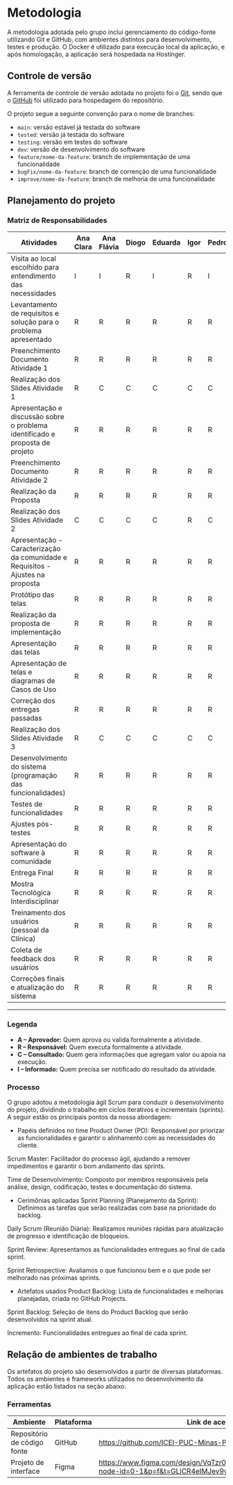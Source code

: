 
# Metodologia

A metodologia adotada pelo grupo inclui gerenciamento do código-fonte utilizando Git e GitHub, com ambientes distintos para desenvolvimento, testes e produção. O Docker é utilizado para execução local da aplicação, e após homologação, a aplicação será hospedada na Hostinger.


## Controle de versão

A ferramenta de controle de versão adotada no projeto foi o [Git](https://git-scm.com/), sendo que o [GitHub](https://github.com) foi utilizado para hospedagem do repositório.

O projeto segue a seguinte convenção para o nome de branches:

- `main`: versão estável já testada do software
- `tested`: versão já testada do software
- `testing`: versão em testes do software
- `dev`: versão de desenvolvimento do software
- `feature/nome-da-feature`: branch de implementação de uma funcionalidade
- `bugFix/nome-da-feature`: branch de correnção de uma funcionalidade
- `improve/nome-da-feature`: branch de melhoria de uma funcionalidade

## Planejamento do projeto

### Matriz de Responsabilidades

| Atividades | Ana Clara | Ana Flávia | Diogo | Eduarda | Igor | Pedro | Clínica |
|-------------|-----------|------------|-------|---------|------|-------|---------|
| Visita ao local escolhido para entendimento das necessidades | I | I | R | I | R | I | C |
| Levantamento de requisitos e solução para o problema apresentado | R | R | R | R | R | R | C |
| Preenchimento Documento Atividade 1 | R | R | R | R | R | R | I |
| Realização dos Slides Atividade 1 | R | C | C | C | C | C | C |
| Apresentação e discussão sobre o problema identificado e proposta de projeto | R | R | R | R | R | R | C |
| Preenchimento Documento Atividade 2 | R | R | R | R | R | R | I |
| Realização da Proposta | R | R | R | R | R | R | A |
| Realização dos Slides Atividade 2 | C | C | C | C | R | C | C |
| Apresentação - Caracterização da comunidade e Requisitos - Ajustes na proposta | R | R | R | R | R | R | C |
| Protótipo das telas | R | R | R | R | R | R | A |
| Realização da proposta de implementação | R | R | R | R | R | R | A |
| Apresentação das telas | R | R | R | R | R | R | I |
| Apresentação de telas e diagramas de Casos de Uso | R | R | R | R | R | R | I |
| Correção dos entregas passadas | R | R | R | R | R | R | I |
| Realização dos Slides Atividade 3 | R | C | C | C | C | C | C |
| Desenvolvimento do sistema (programação das funcionalidades) | R | R | R | R | R | R | I |
| Testes de funcionalidades | R | R | R | R | R | R | I |
| Ajustes pós-testes | R | R | R | R | R | R | I |
| Apresentação do software à comunidade | R | R | R | R | R | R | A |
| Entrega Final | R | R | R | R | R | R | I |
| Mostra Tecnológica Interdisciplinar | R | R | R | R | R | R | I |
| Treinamento dos usuários (pessoal da Clínica) | R | R | R | R | R | R | C |
| Coleta de feedback dos usuários | R | R | R | R | R | R | C |
| Correções finais e atualização do sistema | R | R | R | R | R | R | I |

---

### Legenda

- **A – Aprovador:** Quem aprova ou valida formalmente a atividade.
- **R – Responsável:** Quem executa formalmente a atividade.
- **C – Consultado:** Quem gera informações que agregam valor ou apoia na execução.
- **I – Informado:** Quem precisa ser notificado do resultado da atividade.

### Processo

O grupo adotou a metodologia ágil Scrum para conduzir o desenvolvimento do projeto, dividindo o trabalho em ciclos iterativos e incrementais (sprints). A seguir estão os principais pontos da nossa abordagem:

* Papéis definidos no time
Product Owner (PO): Responsável por priorizar as funcionalidades e garantir o alinhamento com as necessidades do cliente.

Scrum Master: Facilitador do processo ágil, ajudando a remover impedimentos e garantir o bom andamento das sprints.

Time de Desenvolvimento: Composto por membros responsáveis pela análise, design, codificação, testes e documentação do sistema.

* Cerimônias aplicadas
Sprint Planning (Planejamento da Sprint): Definimos as tarefas que serão realizadas com base na prioridade do backlog.

Daily Scrum (Reunião Diária): Realizamos reuniões rápidas para atualização de progresso e identificação de bloqueios.

Sprint Review: Apresentamos as funcionalidades entregues ao final de cada sprint.

Sprint Retrospective: Avaliamos o que funcionou bem e o que pode ser melhorado nas próximas sprints.

* Artefatos usados
Product Backlog: Lista de funcionalidades e melhorias planejadas, criada no GitHub Projects.

Sprint Backlog: Seleção de itens do Product Backlog que serão desenvolvidos na sprint atual.

Incremento: Funcionalidades entregues ao final de cada sprint.

## Relação de ambientes de trabalho

Os artefatos do projeto são desenvolvidos a partir de diversas plataformas. Todos os ambientes e frameworks utilizados no desenvolvimento da aplicação estão listados na seção abaixo.

### Ferramentas

| Ambiente                            | Plataforma                         | Link de acesso                         |
|-------------------------------------|------------------------------------|----------------------------------------|
| Repositório de código fonte         | GitHub                             | https://github.com/ICEI-PUC-Minas-PCO-SI/TIAS-2025 |
| Projeto de interface                | Figma                              | https://www.figma.com/design/VqTzr0XPoxf7ExrdXQ6Gvm/Untitled?node-id=0-1&p=f&t=GLlCR4eIMJev9y6H-0 |
